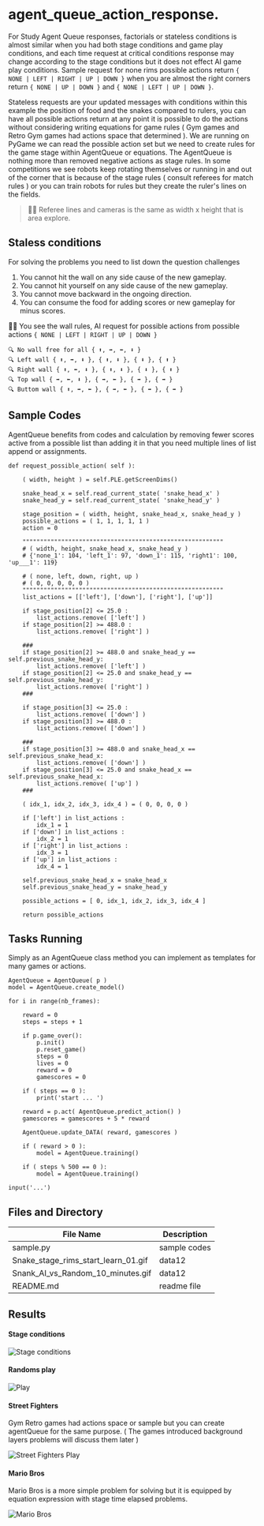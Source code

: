 # agent_queue_action_response.

For Study Agent Queue responses, factorials or stateless conditions is almost similar when you had both stage conditions and game play conditions, and each time request at critical conditions response may change according to the stage conditions but it does not effect AI game play conditions. Sample request for none rims possible actions return ```{ NONE | LEFT | RIGHT | UP | DOWN }``` when you are almost the right corners return ```{ NONE | UP | DOWN }``` and ```{ NONE | LEFT | UP | DOWN }```.

Stateless requests are your updated messages with conditions within this example the position of food and the snakes compared to rulers, you can have all possible actions return at any point it is possible to do the actions without considering writing equations for game rules ( Gym games and Retro Gym games had actions space that determined ). We are running on PyGame we can read the possible action set but we need to create rules for the game stage within AgentQueue or equations. The AgentQueue is nothing more than removed negative actions as stage rules. In some competitions we see robots keep rotating themselves or running in and out of the corner that is because of the stage rules ( consult referees for match rules ) or you can train robots for rules but they create the ruler's lines on the fields.
> 👧💬 Referee lines and cameras is the same as width x height that is area explore.

## Staless conditions ##

For solving the problems you need to list down the question challenges 
1. You cannot hit the wall on any side cause of the new gameplay. 
2. You cannot hit yourself on any side cause of the new gameplay.
3. You cannot move backward in the ongoing direction.
4. You can consume the food for adding scores or new gameplay for minus scores.

🧸💬 You see the wall rules, AI request for possible actions from possible actions ```{ NONE | LEFT | RIGHT | UP | DOWN }```
```
🔍 No wall free for all { ⬆️, ➡️, ⬅️, ⬇️ }
🔍 Left wall { ⬆️, ➡️, ⬇️ }, { ⬆️, ⬇️ }, { ⬇️ }, { ⬆️ }
🔍 Right wall { ⬆️, ⬅️, ⬇️ }, { ⬆️, ⬇️ }, { ⬇️ }, { ⬆️ }
🔍 Top wall { ➡️, ⬅️, ⬇️ }, { ➡️, ⬅️ }, { ➡️ }, { ➡️ }
🔍 Buttom wall { ⬆️, ➡️, ⬅️ }, { ➡️, ⬅️ }, { ➡️ }, { ➡️ }
```

## Sample Codes ##

AgentQueue benefits from codes and calculation by removing fewer scores active from a possible list than adding it in that you need multiple lines of list append or assignments.

```
def request_possible_action( self ):
	
    ( width, height ) = self.PLE.getScreenDims()
		
    snake_head_x = self.read_current_state( 'snake_head_x' )
    snake_head_y = self.read_current_state( 'snake_head_y' )
		
    stage_position = ( width, height, snake_head_x, snake_head_y )
    possible_actions = ( 1, 1, 1, 1, 1 )
    action = 0
		
    """""""""""""""""""""""""""""""""""""""""""""""""""""""""
    # ( width, height, snake_head_x, snake_head_y )
    # {'none_1': 104, 'left_1': 97, 'down_1': 115, 'right1': 100, 'up___1': 119}
		
    # ( none, left, down, right, up )
    # ( 0, 0, 0, 0, 0 )
    """""""""""""""""""""""""""""""""""""""""""""""""""""""""
    list_actions = [['left'], ['down'], ['right'], ['up']]
		
    if stage_position[2] <= 25.0 : 
        list_actions.remove( ['left'] )
    if stage_position[2] >= 488.0 : 
        list_actions.remove( ['right'] )
		
    ###
    if stage_position[2] >= 488.0 and snake_head_y == self.previous_snake_head_y: 
        list_actions.remove( ['left'] )
    if stage_position[2] <= 25.0 and snake_head_y == self.previous_snake_head_y: 
        list_actions.remove( ['right'] )
    ###

    if stage_position[3] <= 25.0 : 
        list_actions.remove( ['down'] )
    if stage_position[3] >= 488.0 : 
        list_actions.remove( ['down'] )
			
    ###
    if stage_position[3] >= 488.0 and snake_head_x == self.previous_snake_head_x: 
        list_actions.remove( ['down'] )
    if stage_position[3] <= 25.0 and snake_head_x == self.previous_snake_head_x: 
        list_actions.remove( ['up'] )
    ###

    ( idx_1, idx_2, idx_3, idx_4 ) = ( 0, 0, 0, 0 )
    
    if ['left'] in list_actions :
        idx_1 = 1
    if ['down'] in list_actions :
        idx_2 = 1
    if ['right'] in list_actions :
        idx_3 = 1
    if ['up'] in list_actions :
        idx_4 = 1
		
    self.previous_snake_head_x = snake_head_x
    self.previous_snake_head_y = snake_head_y
	
    possible_actions = [ 0, idx_1, idx_2, idx_3, idx_4 ]
	
    return possible_actions
```

## Tasks Running ##

Simply as an AgentQueue class method you can implement as templates for many games or actions.

```
AgentQueue = AgentQueue( p )
model = AgentQueue.create_model()

for i in range(nb_frames):
	
    reward = 0
    steps = steps + 1
	
    if p.game_over():
        p.init()
        p.reset_game()
        steps = 0
        lives = 0
        reward = 0
        gamescores = 0
		
    if ( steps == 0 ):
        print('start ... ')

    reward = p.act( AgentQueue.predict_action() )
    gamescores = gamescores + 5 * reward
	
    AgentQueue.update_DATA( reward, gamescores )
	
    if ( reward > 0 ):
        model = AgentQueue.training()
		
    if ( steps % 500 == 0 ):
        model = AgentQueue.training()
		
input('...')
```

## Files and Directory ##

| File Name | Description |
--- | --- |
| sample.py | sample codes |
| Snake_stage_rims_start_learn_01.gif |data12|
| Snank_AI_vs_Random_10_minutes.gif |data12|
| README.md | readme file |

## Results ##

#### Stage conditions ####

![Stage conditions](https://github.com/jkaewprateep/agent_queue_action_response./blob/main/Snake_stage_rims_start_learn_01.gif "Stage conditions")

#### Randoms play ####

![Play](https://github.com/jkaewprateep/agent_queue_action_response./blob/main/Snank_AI_vs_Random_10_minutes.gif "Play")

#### Street Fighters ####

Gym Retro games had actions space or sample but you can create agentQueue for the same purpose. ( The games introduced background layers problems will discuss them later )

![Street Fighters Play](
https://github.com/jkaewprateep/agent_queue_action_response./blob/main/Street%20Fighters%20as%20sample.gif "Street Fighters Play")

#### Mario Bros ####

Mario Bros is a more simple problem for solving but it is equipped by equation expression with stage time elapsed problems.

![Mario Bros](https://github.com/jkaewprateep/agent_queue_action_response./blob/main/Marios%20Bros.gif "Mario Bros")
